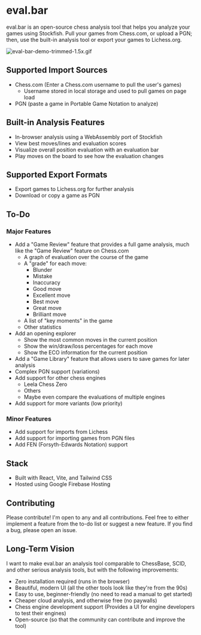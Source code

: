# eval.bar

eval.bar is an open-source chess analysis tool that helps you analyze your games using Stockfish. Pull your games from Chess.com, or upload a PGN; then, use the built-in analysis tool or export your games to Lichess.org.

![eval-bar-demo-trimmed-1.5x.gif](public%2Feval-bar-demo-trimmed-1.5x.gif)

## Supported Import Sources
- Chess.com (Enter a Chess.com username to pull the user's games)
    - Username stored in local storage and used to pull games on page load
- PGN (paste a game in Portable Game Notation to analyze)

## Built-in Analysis Features
- In-browser analysis using a WebAssembly port of Stockfish
- View best moves/lines and evaluation scores
- Visualize overall position evaluation with an evaluation bar
- Play moves on the board to see how the evaluation changes

## Supported Export Formats
- Export games to Lichess.org for further analysis
- Download or copy a game as PGN

## To-Do

### Major Features
- Add a "Game Review" feature that provides a full game analysis, much like the "Game Review" feature on Chess.com
  - A graph of evaluation over the course of the game
  - A "grade" for each move:
    - Blunder
    - Mistake
    - Inaccuracy
    - Good move
    - Excellent move
    - Best move
    - Great move
    - Brilliant move
  - A list of "key moments" in the game
  - Other statistics
- Add an opening explorer
  - Show the most common moves in the current position
  - Show the win/draw/loss percentages for each move
  - Show the ECO information for the current position
- Add a "Game Library" feature that allows users to save games for later analysis
- Complex PGN support (variations)
- Add support for other chess engines
    - Leela Chess Zero
    - Others
    - Maybe even compare the evaluations of multiple engines
- Add support for more variants (low priority)

### Minor Features
- Add support for imports from Lichess
- Add support for importing games from PGN files
- Add FEN (Forsyth-Edwards Notation) support

## Stack
- Built with React, Vite, and Tailwind CSS
- Hosted using Google Firebase Hosting

## Contributing
Please contribute! I'm open to any and all contributions. Feel free to either implement a feature from the to-do list or suggest a new feature. If you find a bug, please open an issue.

## Long-Term Vision
I want to make eval.bar an analysis tool comparable to ChessBase, SCID, and other serious analysis tools, but with the following improvements:
- Zero installation required (runs in the browser)
- Beautiful, modern UI (all the other tools look like they're from the 90s)
- Easy to use, beginner-friendly (no need to read a manual to get started)
- Cheaper cloud analysis, and otherwise free (no paywalls)
- Chess engine development support (Provides a UI for engine developers to test their engines)
- Open-source (so that the community can contribute and improve the tool)